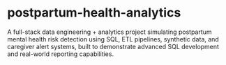 # postpartum-health-analytics
A full-stack data engineering + analytics project simulating postpartum mental health risk detection using SQL, ETL pipelines, synthetic data, and caregiver alert systems, built to demonstrate advanced SQL development and real-world reporting capabilities.

